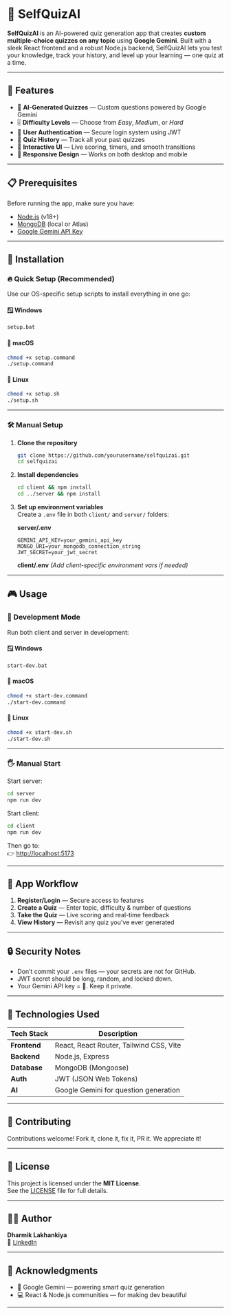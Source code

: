 # 🧠 SelfQuizAI

**SelfQuizAI** is an AI-powered quiz generation app that creates **custom multiple-choice quizzes on any topic** using **Google Gemini**. Built with a sleek React frontend and a robust Node.js backend, SelfQuizAI lets you test your knowledge, track your history, and level up your learning — one quiz at a time.

---

## 🚀 Features

- 🤖 **AI-Generated Quizzes** — Custom questions powered by Google Gemini  
- 🎚️ **Difficulty Levels** — Choose from *Easy*, *Medium*, or *Hard*  
- 🔐 **User Authentication** — Secure login system using JWT  
- 📜 **Quiz History** — Track all your past quizzes  
- 🧩 **Interactive UI** — Live scoring, timers, and smooth transitions  
- 📱 **Responsive Design** — Works on both desktop and mobile

---

## 📋 Prerequisites

Before running the app, make sure you have:

- [Node.js](https://nodejs.org/) (v18+)
- [MongoDB](https://www.mongodb.com/) (local or Atlas)
- [Google Gemini API Key](https://ai.google.dev/)

---

## 🔧 Installation

### 🔥 Quick Setup (Recommended)

Use our OS-specific setup scripts to install everything in one go:

#### 🪟 Windows
```bash
setup.bat
```

#### 🍏 macOS
```bash
chmod +x setup.command
./setup.command
```

#### 🐧 Linux
```bash
chmod +x setup.sh
./setup.sh
```

---

### 🛠️ Manual Setup

1. **Clone the repository**
   ```bash
   git clone https://github.com/yourusername/selfquizai.git
   cd selfquizai
   ```

2. **Install dependencies**
   ```bash
   cd client && npm install
   cd ../server && npm install
   ```

3. **Set up environment variables**  
   Create a `.env` file in both `client/` and `server/` folders:

   **server/.env**
   ```
   GEMINI_API_KEY=your_gemini_api_key
   MONGO_URI=your_mongodb_connection_string
   JWT_SECRET=your_jwt_secret
   ```

   **client/.env**
   *(Add client-specific environment vars if needed)*

---

## 🎮 Usage

### 🔧 Development Mode

Run both client and server in development:

#### 🪟 Windows
```bash
start-dev.bat
```

#### 🍏 macOS
```bash
chmod +x start-dev.command
./start-dev.command
```

#### 🐧 Linux
```bash
chmod +x start-dev.sh
./start-dev.sh
```

---

### 🖐️ Manual Start

Start server:
```bash
cd server
npm run dev
```

Start client:
```bash
cd client
npm run dev
```

Then go to:  
👉 [http://localhost:5173](http://localhost:5173)

---

## 📱 App Workflow

1. **Register/Login** — Secure access to features  
2. **Create a Quiz** — Enter topic, difficulty & number of questions  
3. **Take the Quiz** — Live scoring and real-time feedback  
4. **View History** — Revisit any quiz you've ever generated

---

## 🔒 Security Notes

- Don’t commit your `.env` files — your secrets are not for GitHub.
- JWT secret should be long, random, and locked down.
- Your Gemini API key = 🔑. Keep it private.

---

## 🧪 Technologies Used

| Tech Stack | Description |
|------------|-------------|
| **Frontend** | React, React Router, Tailwind CSS, Vite |
| **Backend**  | Node.js, Express |
| **Database** | MongoDB (Mongoose) |
| **Auth**     | JWT (JSON Web Tokens) |
| **AI**       | Google Gemini for question generation |

---

## 🤝 Contributing

Contributions welcome! Fork it, clone it, fix it, PR it. We appreciate it!

---

## 📝 License

This project is licensed under the **MIT License**.  
See the [LICENSE](LICENSE) file for full details.

---

## 👨‍💻 Author

**Dharmik Lakhankiya**  
📎 [LinkedIn](https://www.linkedin.com/in/dharmik-l-7b9865250/)

---

## 🙏 Acknowledgments

- 🧠 Google Gemini — powering smart quiz generation  
- 💻 React & Node.js communities — for making dev beautiful

---
